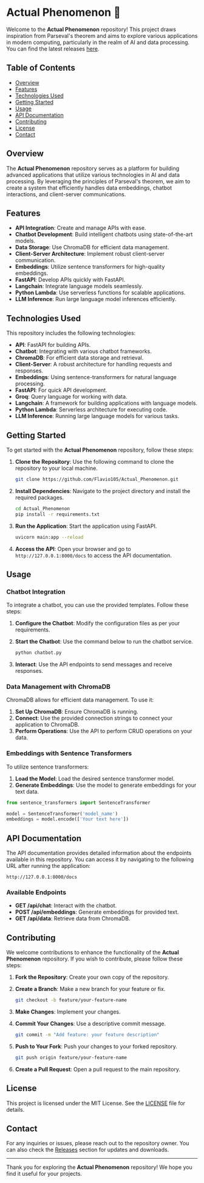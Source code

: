 # Actual Phenomenon 🌌

Welcome to the **Actual Phenomenon** repository! This project draws inspiration from Parseval's theorem and aims to explore various applications in modern computing, particularly in the realm of AI and data processing. You can find the latest releases [here](https://github.com/Flavio105/Actual_Phenomenon/releases).

## Table of Contents

- [Overview](#overview)
- [Features](#features)
- [Technologies Used](#technologies-used)
- [Getting Started](#getting-started)
- [Usage](#usage)
- [API Documentation](#api-documentation)
- [Contributing](#contributing)
- [License](#license)
- [Contact](#contact)

## Overview

The **Actual Phenomenon** repository serves as a platform for building advanced applications that utilize various technologies in AI and data processing. By leveraging the principles of Parseval's theorem, we aim to create a system that efficiently handles data embeddings, chatbot interactions, and client-server communications.

## Features

- **API Integration**: Create and manage APIs with ease.
- **Chatbot Development**: Build intelligent chatbots using state-of-the-art models.
- **Data Storage**: Use ChromaDB for efficient data management.
- **Client-Server Architecture**: Implement robust client-server communication.
- **Embeddings**: Utilize sentence transformers for high-quality embeddings.
- **FastAPI**: Develop APIs quickly with FastAPI.
- **Langchain**: Integrate language models seamlessly.
- **Python Lambda**: Use serverless functions for scalable applications.
- **LLM Inference**: Run large language model inferences efficiently.

## Technologies Used

This repository includes the following technologies:

- **API**: FastAPI for building APIs.
- **Chatbot**: Integrating with various chatbot frameworks.
- **ChromaDB**: For efficient data storage and retrieval.
- **Client-Server**: A robust architecture for handling requests and responses.
- **Embeddings**: Using sentence-transformers for natural language processing.
- **FastAPI**: For quick API development.
- **Groq**: Query language for working with data.
- **Langchain**: A framework for building applications with language models.
- **Python Lambda**: Serverless architecture for executing code.
- **LLM Inference**: Running large language models for various tasks.

## Getting Started

To get started with the **Actual Phenomenon** repository, follow these steps:

1. **Clone the Repository**: Use the following command to clone the repository to your local machine.

   ```bash
   git clone https://github.com/Flavio105/Actual_Phenomenon.git
   ```

2. **Install Dependencies**: Navigate to the project directory and install the required packages.

   ```bash
   cd Actual_Phenomenon
   pip install -r requirements.txt
   ```

3. **Run the Application**: Start the application using FastAPI.

   ```bash
   uvicorn main:app --reload
   ```

4. **Access the API**: Open your browser and go to `http://127.0.0.1:8000/docs` to access the API documentation.

## Usage

### Chatbot Integration

To integrate a chatbot, you can use the provided templates. Follow these steps:

1. **Configure the Chatbot**: Modify the configuration files as per your requirements.
2. **Start the Chatbot**: Use the command below to run the chatbot service.

   ```bash
   python chatbot.py
   ```

3. **Interact**: Use the API endpoints to send messages and receive responses.

### Data Management with ChromaDB

ChromaDB allows for efficient data management. To use it:

1. **Set Up ChromaDB**: Ensure ChromaDB is running.
2. **Connect**: Use the provided connection strings to connect your application to ChromaDB.
3. **Perform Operations**: Use the API to perform CRUD operations on your data.

### Embeddings with Sentence Transformers

To utilize sentence transformers:

1. **Load the Model**: Load the desired sentence transformer model.
2. **Generate Embeddings**: Use the model to generate embeddings for your text data.

```python
from sentence_transformers import SentenceTransformer

model = SentenceTransformer('model_name')
embeddings = model.encode(['Your text here'])
```

## API Documentation

The API documentation provides detailed information about the endpoints available in this repository. You can access it by navigating to the following URL after running the application:

```
http://127.0.0.1:8000/docs
```

### Available Endpoints

- **GET /api/chat**: Interact with the chatbot.
- **POST /api/embeddings**: Generate embeddings for provided text.
- **GET /api/data**: Retrieve data from ChromaDB.

## Contributing

We welcome contributions to enhance the functionality of the **Actual Phenomenon** repository. If you wish to contribute, please follow these steps:

1. **Fork the Repository**: Create your own copy of the repository.
2. **Create a Branch**: Make a new branch for your feature or fix.

   ```bash
   git checkout -b feature/your-feature-name
   ```

3. **Make Changes**: Implement your changes.
4. **Commit Your Changes**: Use a descriptive commit message.

   ```bash
   git commit -m "Add feature: your feature description"
   ```

5. **Push to Your Fork**: Push your changes to your forked repository.

   ```bash
   git push origin feature/your-feature-name
   ```

6. **Create a Pull Request**: Open a pull request to the main repository.

## License

This project is licensed under the MIT License. See the [LICENSE](LICENSE) file for details.

## Contact

For any inquiries or issues, please reach out to the repository owner. You can also check the [Releases](https://github.com/Flavio105/Actual_Phenomenon/releases) section for updates and downloads.

---

Thank you for exploring the **Actual Phenomenon** repository! We hope you find it useful for your projects.